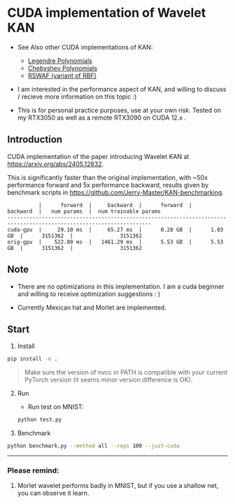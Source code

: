 # CUDA implementation of Wavelet KAN

- See Also other CUDA implementations of KAN:
   - [Legendre Polynomials](https://github.com/Da1sypetals/Legendre-KAN-cuda)
   - [Chebyshev Polynomials](https://github.com/Da1sypetals/ChebyKan-cuda-op)
   - [RSWAF (variant of RBF)](https://github.com/Da1sypetals/faster-kan-cuda)

- I am interested in the performance aspect of KAN, and willing to discuss / recieve more information on this topic :)
- This is for personal practice purposes, use at your own risk. Tested on my RTX3050 as well as a remote RTX3090 on CUDA 12.x .


## Introduction

CUDA implementation of the paper introducing Wavelet KAN at https://arxiv.org/abs/2405.12832.

This is significantly faster than the original implementation, with ~50x performance forward and 5x performance backward, results given by benchmark scripts in https://github.com/Jerry-Master/KAN-benchmarking.

```
          |      forward  |     backward  |      forward  |     backward  |   num params  |  num trainable params
--------------------------------------------------------------------------------------------------------------------
cuda-gpu  |     29.10 ms  |     65.27 ms  |      0.28 GB  |      1.03 GB  |      3151362  |               3151362
orig-gpu  |    522.00 ms  |   1461.29 ms  |      5.53 GB  |      5.53 GB  |      3151362  |               3151362

```


## Note

- There are no optimizations in this implementation. I am a cuda beginner and willing to receive optimization suggestions : )

- Currently Mexican hat and Morlet are implemented.

## Start

1. Install

```bash
pip install -e .
```

> Make sure the version of nvcc in PATH is compatible with your current PyTorch version (it seems minor version difference is OK).

2. Run

   - Run test on MNIST:

   ```bash
   python test.py
   ```

3. Benchmark

```bash
python benchmark.py --method all --reps 100 --just-cuda
```

---

### Please remind:
1. Morlet wavelet performs badly in MNIST, but if you use a shallow net, you can observe it learn.

